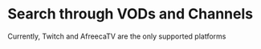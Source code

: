 # Search through VODs and Channels
Currently, Twitch and AfreecaTV are the only supported platforms
